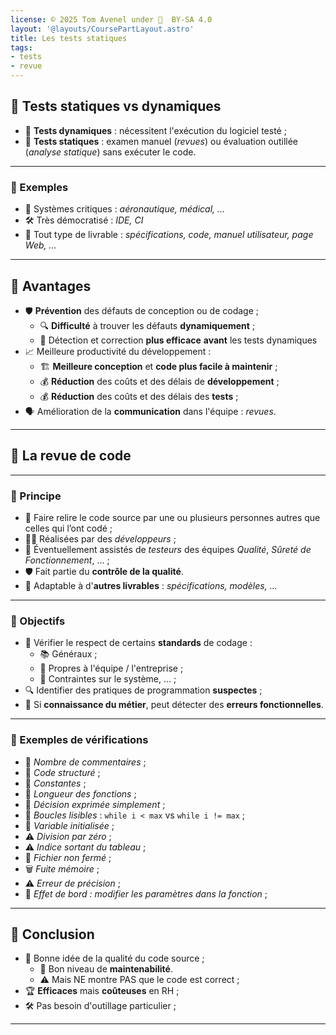 ```yaml
---
license: © 2025 Tom Avenel under 󰵫  BY-SA 4.0
layout: '@layouts/CoursePartLayout.astro'
title: Les tests statiques
tags:
- tests
- revue
---
```


## 🧪 Tests statiques vs dynamiques

- 🏃 **Tests dynamiques** : nécessitent l'exécution du logiciel testé ;
- 📜 **Tests statiques** : examen manuel (_revues_) ou évaluation outillée (_analyse statique_) sans exécuter le code.

---

### 📌 Exemples

- 🏥 Systèmes critiques : _aéronautique, médical, ..._
- 🛠️ Très démocratisé : _IDE, CI_
- 📄 Tout type de livrable : _spécifications, code, manuel utilisateur, page Web, ..._

---

## 🌟 Avantages

- 🛡️ **Prévention** des défauts de conception ou de codage ;
  - 🔍 **Difficulté** à trouver les défauts **dynamiquement** ;
  - 🔧 Détection et correction **plus efficace** **avant** les tests dynamiques
- 📈 Meilleure productivité du développement :
  - 🏗️ **Meilleure conception** et **code plus facile à maintenir** ;
  - 💰 **Réduction** des coûts et des délais de **développement** ;
  - 💰 **Réduction** des coûts et des délais des **tests** ;
- 🗣️ Amélioration de la **communication** dans l'équipe : _revues_.

---

## 📜 La revue de code

---

### 📌 Principe

- 👥 Faire relire le code source par une ou plusieurs personnes autres que celles qui l’ont codé ;
- 👨‍💻 Réalisées par des _développeurs_ ;
- 👥 Éventuellement assistés de _testeurs_ des équipes _Qualité_, _Sûreté de Fonctionnement_, ... ;
- 🛡️ Fait partie du **contrôle de la qualité**.
- 📄 Adaptable à d'**autres livrables** : _spécifications, modèles, ..._

---

### 🎯 Objectifs

- 📜 Vérifier le respect de certains **standards** de codage :
  - 📚 Généraux ;
  - 🏢 Propres à l'équipe / l'entreprise ;
  - 🔧 Contraintes sur le système, ... ;
- 🔍 Identifier des pratiques de programmation **suspectes** ;
- 🎯 Si **connaissance du métier**, peut détecter des **erreurs fonctionnelles**.

---

### 📌 Exemples de vérifications

- 📝 _Nombre de commentaires_ ;
- 📜 _Code structuré_ ;
- 📏 _Constantes_ ;
- 📏 _Longueur des fonctions_ ;
- 🔄 _Décision exprimée simplement_ ;
- 🔄 _Boucles lisibles_ : `while i < max` vs `while i != max` ;
- 🔧 _Variable initialisée_ ;
- ⚠️ _Division par zéro_ ;
- ⚠️ _Indice sortant du tableau_ ;
- 📂 _Fichier non fermé_ ;
- 🗑️ _Fuite mémoire_ ;
- ⚠️ _Erreur de précision_ ;
- 🔄 _Effet de bord : modifier les paramètres dans la fonction_ ;

---

## 📌 Conclusion

- 🎯 Bonne idée de la qualité du code source ;
  - 🔄 Bon niveau de **maintenabilité**.
  - ⚠️ Mais NE montre PAS que le code est correct ;
- 🏆 **Efficaces** mais **coûteuses** en RH ;
- 🛠️ Pas besoin d'outillage particulier ;

---


